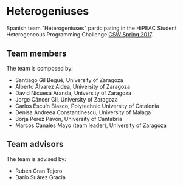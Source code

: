 # Heterogeniuses

Spanish team "Heterogeniuses" participating in the HiPEAC Student Heterogeneous Programming Challenge [CSW Spring 2017](https://www.hipeac.net/csw/2017/Zagreb/).

## Team members
The team is composed by:
- Santiago Gil Begué, University of Zaragoza
- Alberto Álvarez Aldea, University of Zaragoza
- David Nicuesa Aranda, University of Zaragoza
- Jorge Cáncer Gil, University of Zaragoza
- Carlos Escuín Blasco, Polytechnic University of Catalonia
- Denisa Andreea Constantinescu, University of Malaga
- Borja Pérez Pavón, University of Cantabria
- Marcos Canales Mayo (team leader), University of Zaragoza

## Team advisors
The team is advised by:
- Rubén Gran Tejero
- Darío Suárez Gracia
